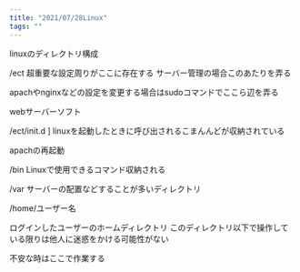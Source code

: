 ```yaml
---
title: "2021/07/28Linux"
tags: ""
---
```


linuxのディレクトリ構成

/ect
超重要な設定周りがここに存在する
サーバー管理の場合このあたりを弄る

apachやnginxなどの設定を変更する場合はsudoコマンドでここら辺を弄る

webサーバーソフト

/ect/init.d
]
linuxを起動したときに呼び出されるこまんんどが収納されている

apachの再起動

/bin 
Linuxで使用できるコマンド収納される

/var
サーバーの配置などすることが多いディレクトリ

/home/ユーザー名

ログインしたユーザーのホームディレクトリ
このディレクトリ以下で操作している限りは他人に迷惑をかける可能性がない

不安な時はここで作業する
